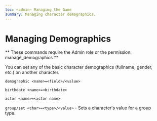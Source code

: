 ```yaml
---
toc: ~admin~ Managing the Game
summary: Managing character demographics.
---
```

# Managing Demographics

** These commands require the Admin role or the permission: manage\_demographics **

You can set any of the basic character demographics (fullname, gender, etc.) on another character.

`demographic <name>=<field>/<value>`

`birthdate <name>=<birthdate>`

`actor <name>=<actor name>`

`group/set <char>=<type>/<value>` - Sets a character's value for a group type.
